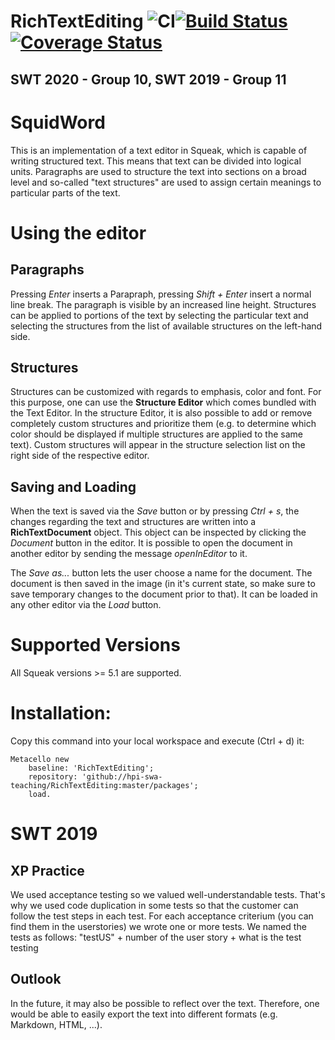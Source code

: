 # RichTextEditing ![CI](https://github.com/hpi-swa-teaching/RichTextEditing/workflows/CI/badge.svg?branch=dev)[![Build Status](https://travis-ci.org/hpi-swa-teaching/RichTextEditing.svg?branch=dev)](https://travis-ci.org/hpi-swa-teaching/RichTextEditing)[![Coverage Status](https://coveralls.io/repos/github/hpi-swa-teaching/RichTextEditing/badge.svg?branch=master)](https://coveralls.io/github/hpi-swa-teaching/RichTextEditing?branch=dev)
## SWT 2020 - Group 10, SWT 2019 - Group 11
# SquidWord
This is an implementation of a text editor in Squeak, which is capable of writing structured text. This means that text can be divided into logical units. Paragraphs are used to structure the text into sections on a broad level and so-called "text structures" are used to assign certain meanings to particular parts of the text.

# Using the editor
## Paragraphs
Pressing *Enter* inserts a Parapraph, pressing *Shift + Enter* insert a normal line break. The paragraph is visible by an increased line height.
Structures can be applied to portions of the text by selecting the particular text and selecting the structures from the list of available structures on the left-hand side.

## Structures
Structures can be customized with regards to emphasis, color and font. For this purpose, one can use the **Structure Editor** which comes bundled with the Text Editor. In the structure Editor, it is also possible to add or remove completely custom structures and prioritize them (e.g. to determine which color should be displayed if multiple structures are applied to the same text). Custom structures will appear in the structure selection list on the right side of the respective editor.

## Saving and Loading
When the text is saved via the *Save* button or by pressing *Ctrl + s*, the changes regarding the text and structures are written into a **RichTextDocument** object. This object can be inspected by clicking the *Document* button in the editor. It is possible to open the document in another editor by sending the message *openInEditor* to it.

The *Save as...* button lets the user choose a name for the document. The document is then saved in the image (in it's current state, so make sure to save temporary changes to the document prior to that). It can be loaded in any other editor via the *Load* button.


# Supported Versions
All Squeak versions >= 5.1 are supported.

# Installation:
Copy this command into your local workspace and execute (Ctrl + d) it:  
``` Smalltalk
Metacello new
	baseline: 'RichTextEditing';
	repository: 'github://hpi-swa-teaching/RichTextEditing:master/packages';
	load.
```

# SWT 2019
## XP Practice
We used acceptance testing so we valued well-understandable tests. That's why we used code duplication in some tests so that the customer can follow the test steps in each test. For each acceptance criterium (you can find them in the userstories) we  wrote one or more tests. We named the tests as follows: "testUS" + number of the user story + what is the test testing

## Outlook
In the future, it may also be possible to reflect over the text. Therefore, one would be able to easily export the text into different formats (e.g. Markdown, HTML, ...).
